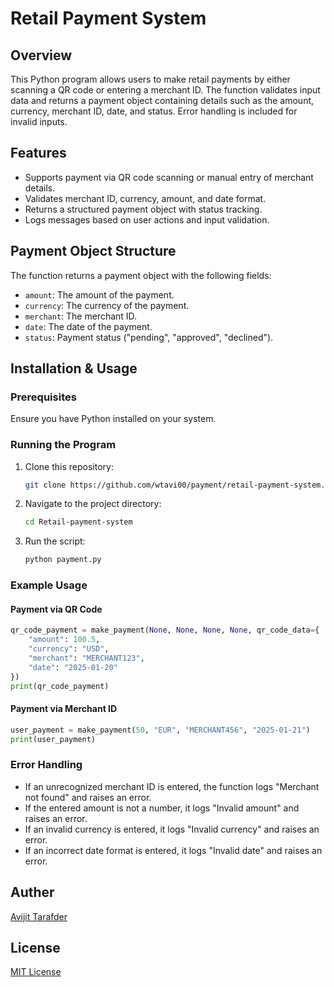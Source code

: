 # Retail Payment System

## Overview
This Python program allows users to make retail payments by either scanning a QR code or entering a merchant ID. The function validates input data and returns a payment object containing details such as the amount, currency, merchant ID, date, and status. Error handling is included for invalid inputs.

## Features
- Supports payment via QR code scanning or manual entry of merchant details.
- Validates merchant ID, currency, amount, and date format.
- Returns a structured payment object with status tracking.
- Logs messages based on user actions and input validation.

## Payment Object Structure
The function returns a payment object with the following fields:
- `amount`: The amount of the payment.
- `currency`: The currency of the payment.
- `merchant`: The merchant ID.
- `date`: The date of the payment.
- `status`: Payment status ("pending", "approved", "declined").

## Installation & Usage
### Prerequisites
Ensure you have Python installed on your system.

### Running the Program
1. Clone this repository:
   ```sh
   git clone https://github.com/wtavi00/payment/retail-payment-system.git
   ```
2. Navigate to the project directory:
   ```sh
   cd Retail-payment-system
   ```
3. Run the script:
   ```sh
   python payment.py
   ```

### Example Usage
#### Payment via QR Code
```python
qr_code_payment = make_payment(None, None, None, None, qr_code_data={
    "amount": 100.5,
    "currency": "USD",
    "merchant": "MERCHANT123",
    "date": "2025-01-20"
})
print(qr_code_payment)
```

#### Payment via Merchant ID
```python
user_payment = make_payment(50, "EUR", "MERCHANT456", "2025-01-21")
print(user_payment)
```

### Error Handling
- If an unrecognized merchant ID is entered, the function logs "Merchant not found" and raises an error.
- If the entered amount is not a number, it logs "Invalid amount" and raises an error.
- If an invalid currency is entered, it logs "Invalid currency" and raises an error.
- If an incorrect date format is entered, it logs "Invalid date" and raises an error.


## Auther
[Avijit Tarafder](https://github.com/wtavi00)

## License
[MIT License](https://github.com/wtavi00/Retail-payment-system/blob/main/LICENSE)
